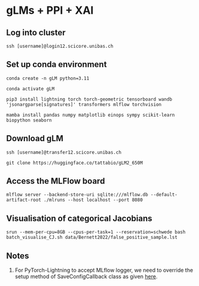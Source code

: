 # gLMs + PPI + XAI

## Log into cluster

```
ssh [username]@login12.scicore.unibas.ch
```

## Set up conda environment

```
conda create -n gLM python=3.11

conda activate gLM

pip3 install lightning torch torch-geometric tensorboard wandb 'jsonargparse[signatures]' transformers mlflow torchvision

mamba install pandas numpy matplotlib einops sympy scikit-learn biopython seaborn
```

## Download gLM

```
ssh [username]@transfer12.scicore.unibas.ch

git clone https://huggingface.co/tattabio/gLM2_650M
```

## Access the MLFlow board

```
mlflow server --backend-store-uri sqlite:///mlflow.db --default-artifact-root ./mlruns --host localhost --port 8080
```

## Visualisation of categorical Jacobians

```
srun --mem-per-cpu=8GB --cpus-per-task=1 --reservation=schwede bash batch_visualise_CJ.sh data/Bernett2022/false_positive_sample.lst 
```

## Notes

1. For PyTorch-Lightning to accept MLflow logger, we need to override the setup method of SaveConfigCallback class as given [here](https://github.com/Lightning-AI/pytorch-lightning/discussions/14047).

